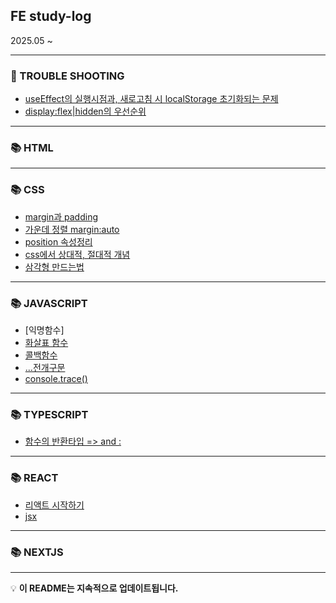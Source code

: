 ## FE study-log 
2025.05 ~

---
### 🤨 TROUBLE SHOOTING
- [useEffect의 실행시점과, 새로고침 시 localStorage 초기화되는 문제](./Front-End/Trouble-Shooting/)
- [display:flex|hidden의 우선순위](./Front-End/Trouble-Shooting/display-priority.md)
---

### 📚 HTML
---

### 📚 CSS
- [margin과 padding](./Front-End/02_Css/margin-and-padding.md)
- [가운데 정렬 margin:auto](./Front-End/02_Css/margin-auto.md)
- [position 속성정리](./Front-End/02_Css/position.md)
- [css에서 상대적, 절대적 개념](./Front-End/02_Css/relative-and-absolute.md)
- [삼각형 만드는법](./Front-End/02_Css/make-triangle.md)
---


### 📚 JAVASCRIPT
- [익명함수]
- [화살표 함수](./Front-End/03_JavaScript/arrow-function.md)
- [콜백함수](./Front-End/03_JavaScript/callback-function.md)
- [...전개구문](./Front-End/03_JavaScript/spread-operator.md)
- [console.trace()](./Front-End/03_JavaScript/console-trace.md)

---


### 📚 TYPESCRIPT
- [함수의 반환타입 => and :](./Front-End/04_TypeScript/function-return-type.md)

---


### 📚 REACT
- [리액트 시작하기](./Front-End/05_React/react-setting.md)
- [jsx](./Front-End/05_React/jsx.md)
---

### 📚 NEXTJS	

---

💡 **이 README는 지속적으로 업데이트됩니다.**

